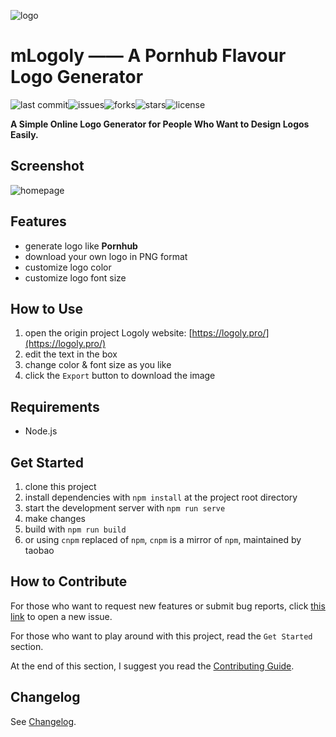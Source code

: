 <p class="text-align:center">
<img src="https://github.com/guobinhit/mlogoly/blob/master/src/assets/mlogoly-pro.png" alt="logo" title="logo" />
</a>

# mLogoly —— A Pornhub Flavour Logo Generator

![last commit](https://img.shields.io/github/last-commit/guobinhit/mlogoly.svg)![issues](https://img.shields.io/github/issues/guobinhit/mlogoly.svg)![forks](https://img.shields.io/github/forks/guobinhit/mlogoly)![stars](https://img.shields.io/github/stars/guobinhit/mlogoly.svg)![license](https://img.shields.io/github/license/guobinhit/mlogoly)

**A Simple Online Logo Generator for People Who Want to Design Logos Easily.**

## Screenshot

![homepage](https://github.com/guobinhit/mlogoly/blob/master/src/assets/homepage.png)

## Features

- generate logo like **Pornhub**
- download your own logo in PNG format
- customize logo color
- customize logo font size

## How to Use

1. open the origin project Logoly website: [https://logoly.pro/](https://logoly.pro/)
2. edit the text in the box
3. change color & font size as you like
4. click the `Export` button to download the image


## Requirements

- Node.js

## Get Started

1. clone this project
2. install dependencies with `npm install` at the project root directory
3. start the development server with `npm run serve`
4. make changes
5. build with `npm run build`
6. or using `cnpm` replaced of `npm`, `cnpm` is a mirror of `npm`, maintained by taobao  


## How to Contribute 

For those who want to request new features or submit bug reports, click [this link](https://github.com/guobinhit/mlogoly/issues/new/choose) to open a new issue.

For those who want to play around with this project, read the `Get Started` section.

At the end of this section, I suggest you read the [Contributing Guide](Contributing.md).

## Changelog

See [Changelog](Changelog.md).



